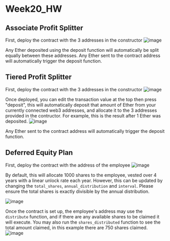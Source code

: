 # Week20_HW
## Associate Profit Splitter
First, deploy the contract with the 3 addresses in the constructor
![image](https://user-images.githubusercontent.com/86904683/149614478-103c5893-e4d6-4b3f-ba1a-8896cfc1dbfd.png)

Any Ether deposited using the deposit function will automatically be split equally between these addresses. Any Ether sent to the contract address will automatically trigger the deposit function. 

## Tiered Profit Splitter
First, deploy the contract with the 3 addresses in the constructor
![image](https://user-images.githubusercontent.com/86904683/149614454-85d67885-a638-4982-be28-fda50bc2d96c.png)

Once deployed, you can edit the transaction value at the top then press "deposit", this will automatically deposit that amount of Ether from your currently connected web3 addresses, and allocate it to the 3 addresses provided in the contructor. For example, this is the result after 1 Ether was deposited. 
![image](https://user-images.githubusercontent.com/86904683/149614443-cc5be3bf-b487-43a9-8e26-17a6542575aa.png)

Any Ether sent to the contract address will automatically trigger the deposit function. 

## Deferred Equity Plan
First, deploy the contract with the address of the employee 
![image](https://user-images.githubusercontent.com/86904683/149614516-5a89945b-5392-44f9-a991-2a9ddf6f3a05.png)

By default, this will allocate 1000 shares to the employee, vested over 4 years with a linear unlock rate each year. However, this can be updated by changing the `total_shares`, `annual_distribution` and `interval`. Please ensure the total shares is exactly divisible by the annual distribution. 

![image](https://user-images.githubusercontent.com/86904683/149614609-92453e16-5793-4cf2-b6d3-186f127a7f67.png)

Once the contract is set up, the employee's address may use the `distribute` function, and if there are any available shares to be claimed it will execute. You may also run the `shares_distributed` function to see the total amount claimed, in this example there are 750 shares claimed. 
![image](https://user-images.githubusercontent.com/86904683/149614652-5c2ec5f1-ae89-4daf-b42e-d40ed3ab6367.png)

